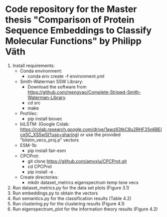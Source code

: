 # Code repository for the Master thesis "Comparison of Protein Sequence Embeddings to Classify Molecular Functions" by Philipp Väth
1. Install requirements:
    * Conda environment: 
        * conda env create -f environment.yml
    * Smith-Waterman SSW Library:
        * Download the software from https://github.com/mengyao/Complete-Striped-Smith-Waterman-Library.
        * cd src
        * make
    * ProtVec:
        * pip install biovec
    * biLSTM:
        (Google Colab: https://colab.research.google.com/drive/1awz63tkC8u2RHF25n6BElcq5C_XS5wSt?usp=sharing)
        or use the provided "bilstm_vecs_proj.p" vectors
    * ESM-1b: 
        * pip install fair-esm
    * CPCProt:
        * git clone https://github.com/amyxlu/CPCProt.git
        * cd CPCProt
        * pip install -e .
    * Create directories: 
        * mkdir dataset_metrics eigenspectrum temp tsne vecs
2. Run dataset_metrics.py for the data set plots (Figure 3.1)
3. Run embeddings.py to obtain the vectors 
4. Run semantics.py for the classification results (Table 4.2)
5. Run clustering.py for the clustering results (Figure 4.1)
6. Run eigenspectrum_plot for the information theory results (Figure 4.2)
